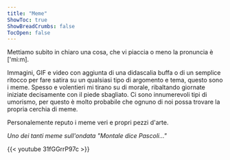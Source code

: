 ```yaml
---
title: "Meme"
ShowToc: true
ShowBreadCrumbs: false
TocOpen: false
---
```


Mettiamo subito in chiaro una cosa, che vi piaccia o meno la pronuncia è ['mi:m].

Immagini, GIF e video con aggiunta di una didascalia buffa o di un semplice ritocco per fare satira su un qualsiasi tipo di argomento e tema, questo sono i meme. Spesso e volentieri mi tirano su di morale, ribaltando giornate iniziate decisamente con il piede sbagliato. Ci sono innumerevoli tipi di umorismo, per questo è molto probabile che ognuno di noi possa trovare la propria cerchia di meme.

Personalemente reputo i meme veri e propri pezzi d'arte.

<i>Uno dei tanti meme sull'ondata "Montale dice Pascoli..."</i>

{{< youtube 31fGGrrP97c >}}